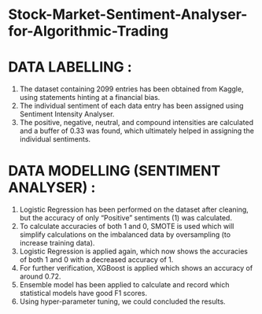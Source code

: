 # Stock-Market-Sentiment-Analyser-for-Algorithmic-Trading

# DATA LABELLING : 
1. The dataset containing 2099 entries has been obtained from Kaggle, using statements hinting at a financial bias. 
2. The individual sentiment of each data entry has been assigned using Sentiment Intensity Analyser. 
3. The positive, negative, neutral, and compound intensities are calculated and a buffer of 0.33 was found, which ultimately helped in assigning the individual sentiments. 

# DATA MODELLING (SENTIMENT ANALYSER) : 
1. Logistic Regression has been performed on the dataset after cleaning, but the accuracy of only “Positive” sentiments (1) was calculated. 
2. To calculate accuracies of both 1 and 0, SMOTE is used which will simplify calculations on the imbalanced data by oversampling (to increase training data).
3. Logistic Regression is applied again, which now shows the accuracies of both 1 and 0 with a decreased accuracy of 1. 
4. For further verification, XGBoost is applied which shows an accuracy of around 0.72. 
5. Ensemble model has been applied to calculate and record which statistical models have good F1 scores. 
6. Using hyper-parameter tuning, we could concluded the results.

